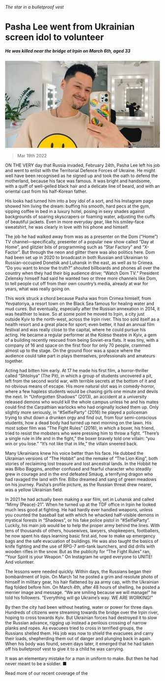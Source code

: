 ###### The star in a bulletproof vest

# Pasha Lee went from Ukrainian screen idol to volunteer 

##### He was killed near the bridge at Irpin on March 6th, aged 33 

![image](images/20220319_OBP001_0.jpg) 

> Mar 19th 2022 

ON THE VERY day that Russia invaded, February 24th, Pasha Lee left his job and went to enlist with the Territorial Defence Forces of Ukraine. He might well have been recognised as he signed up and took the oath to defend the motherland, because his face was famous. It was bright and handsome, with a quiff of well-gelled black hair and a delicate line of beard, and with an oriental cast from his half-Korean father.

His looks had turned him into a boy idol of a sort, and his Instagram page showed him living the dream: buffing his smooth, hard pecs at the gym, sipping coffee in bed in a luxury hotel, posing in sexy shades against backgrounds of soaring skyscrapers or foaming water, adjusting the cuffs of beautiful jackets. Even in more everyday gear, like his smiley-face sweatshirt, he was clearly in love with his phone and himself.


The job he had walked away from was as a presenter on the Dom (“Home”) TV channel—specifically, presenter of a popular new show called “Day at Home”, and glitzier bits of programming such as “Star Factory” and “X-Factor”. But through the neon and glitter there was also politics here. Dom had been set up in 2020 to broadcast in both Russian and Ukrainian to Russian-occupied Donetsk and Luhansk in the east, as well as to Crimea. “Do you want to know the truth?” shouted billboards and phones all over the country when they had their big audience drive; “Watch Dom TV.“ President Zelensky himself had said he wanted two or three more channels like Dom, to tell people cut off from their own country’s media, already at war for years, what was really going on.

This work struck a chord because Pasha was from Crimea himself, from Yevpatoriya, a resort town on the Black Sea famous for healing water and mud cures. But eventually, especially after the Russian annexation in 2014, it was healthier to leave. So at some point he moved to Irpin, a city just outside Kyiv to the north-west, across the Irpin river. This too sold itself as a health resort and a great place for sport; even better, it had an annual film festival and was really close to the capital, where he could pursue his acting. He became a regular performer at the Koleso theatre in Kyiv, a gem of a building recently rescued from being Soviet-era flats. It was tiny, with a company of 16 and space on the first floor for only 70 people, crammed almost up to the stage. On the ground floor was a space where the audience could take part in plays themselves, professionals and amateurs together.

Acting had bitten him early. At 17 he made his first film, a horror-thriller called “Shtolnya” (The Pit), in which a group of students uncovered a pit, left from the second world war, with terrible secrets at the bottom of it and no obvious means of escape. His more natural slot was in comedy-horror, where a few hapless students would be chasing girls one minute and devils the next. In “Unforgotten Shadows” (2013), an accident at a university released demons who would kill the whole campus unless he and his mates could find the Carpathian warlocks who had originally locked them up. Only slightly more seriously, in “#SelfieParty” (2016) he played a policeman trying to shut down a drunken orgy and find out, from four semi-conscious students, how a dead body had turned up next morning on the lawn. His most sober film was “The Fight Rules” (2016), in which a boxer, his friend, tried to resist the mobsters who were pressing him to throw a fight. “There’s a single rule in life and in the fight,” the boxer bravely told one villain: “you win or you lose.” “It’s not like that in life,” the villain sneered back.

Many Ukrainians knew his voice better than his face. He dubbed the Ukrainian versions of “The Hobbit” and the remake of “The Lion King”, both stories of reclaiming lost treasure and lost ancestral lands. In the Hobbit he was Bilbo Baggins, another confused and fearful character who steadily grew in courage and in the end defeated Smaug, a terrifying dragon who had ravaged the land with fire. Bilbo dreamed and sang of green meadows on his journey. Pasha’s profile picture, as the Russian threat drew nearer, was a yellow Ukrainian field.

In 2021 he had actually been making a war film, set in Luhansk and called “Mirny (Peace)-21”. When he turned up at the TDF office in Irpin he looked much less good at fighting. He had hardly ever handled weapons, unless you counted the baseball bat with which he whacked half-visible demons in mystical forests in “Shadows”, or his fake police pistol in “#SelfieParty”. Luckily, his main job would be to help the proper army behind the lines. With tens of thousands of others, housewives, lawyers, shopkeepers, footballers, he now spent his days learning basic first aid, how to make up emergency bags and the safe evacuation of buildings. He was also taught the basics of knife fighting and the use of RPG-7 anti-tank launchers, and did drills with wooden rifles in the snow. But as the publicity for “The Fight Rules” ran, “Your Spirit is your Weapon.” On Instagram he urged everyone to UNITE! And volunteer.

The lessons were needed quickly. Within days, the Russians began their bombardment of Irpin. On March 1st he posted a grim and resolute photo of himself in military gear, his hair flattened by aa army cap, with the Ukrainian flag folded before him. On March 4th, after 48 hours of shelling, he posted a merrier image and message. “We are smiling because we will manage!” he told his followers. “Everything will go Ukraine’s way. WE ARE WORKING!”

By then the city had been without heating, water or power for three days. Hundreds of citizens were streaming towards the bridge over the Irpin river, hoping to cross towards Kyiv. But Ukrainian forces had destroyed it to slow the Russian advance, rigging up instead a perilous crossing of narrow planks and ropes. As evacuees tried to cross in terrified groups, the Russians shelled them. His job was now to shield the evacuees and carry their loads, shepherding them out of danger and plunging back in again. When his body was found, seven days later, it emerged that he had taken off his bulletproof vest to give it to a child he was carrying.

It was an elementary mistake for a man in uniform to make. But then he had never meant to be a soldier. ■

Read more of our recent coverage of the 

